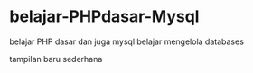 # belajar-PHPdasar-Mysql
belajar PHP dasar dan juga mysql
belajar mengelola databases

tampilan baru sederhana
